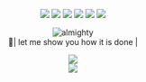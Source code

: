 <p align="center">
<a href="https://github.com/tremor6916"><img src="https://img.shields.io/badge/GitHub-100000?style=for-the-badge&logo=github&logoColor=white"></img></a>
<a href="https://www.facebook.com/miggypawaon/"><img src="https://img.shields.io/badge/Facebook-1877F2?style=for-the-badge&logo=facebook&logoColor=white"></img></a>
<a href="https://twitter.com/miggy_pawaon"><img src="https://img.shields.io/badge/Twitter-1DA1F2?style=for-the-badge&logo=twitter&logoColor=white"></img></a>
<a href="https://www.linkedin.com/in/louispawaon/"><img src="https://img.shields.io/badge/LinkedIn-0077B5?style=for-the-badge&logo=linkedin&logoColor=white"></img></a>
<a href="https://www.hackerrank.com/tremor6916"><img src="https://img.shields.io/badge/-Hackerrank-2EC866?style=for-the-badge&logo=HackerRank&logoColor=white"></img></a>
<a href="https://www.freecodecamp.org/louispawaon"><img src="https://img.shields.io/badge/free%20code%20camp-27273D?style=for-the-badge&logo=freecodecamp&logoColor=white"></img></a>
</p>

<p align="center">
<img align="center" alt="almighty" src="https://raw.githubusercontent.com/miggypaw/miggypaw/main/yhwach-almighty.gif" style="max-width;100">
<br>
👹| let me show you how it is done |
</p>
<p align="center">
<img align="center" src="https://github-readme-stats.vercel.app/api?username=lmjpawaon&show_icons=true&theme=tokyonight">
  <br>
<img align="center" src="http://github-readme-streak-stats.herokuapp.com?user=lmjpawaon&theme=tokyonight&hide_border=true">

</p>
<!---- 👋 Hi, I’m @miggypaw
- 👀 I’m interested in ...
- 🌱 I’m currently learning ...
- 💞️ I’m looking to collaborate on ...
- 📫 How to reach me ...


miggypaw/miggypaw is a ✨ special ✨ repository because its `README.md` (this file) appears on your GitHub profile.
You can click the Preview link to take a look at your changes.
--->
